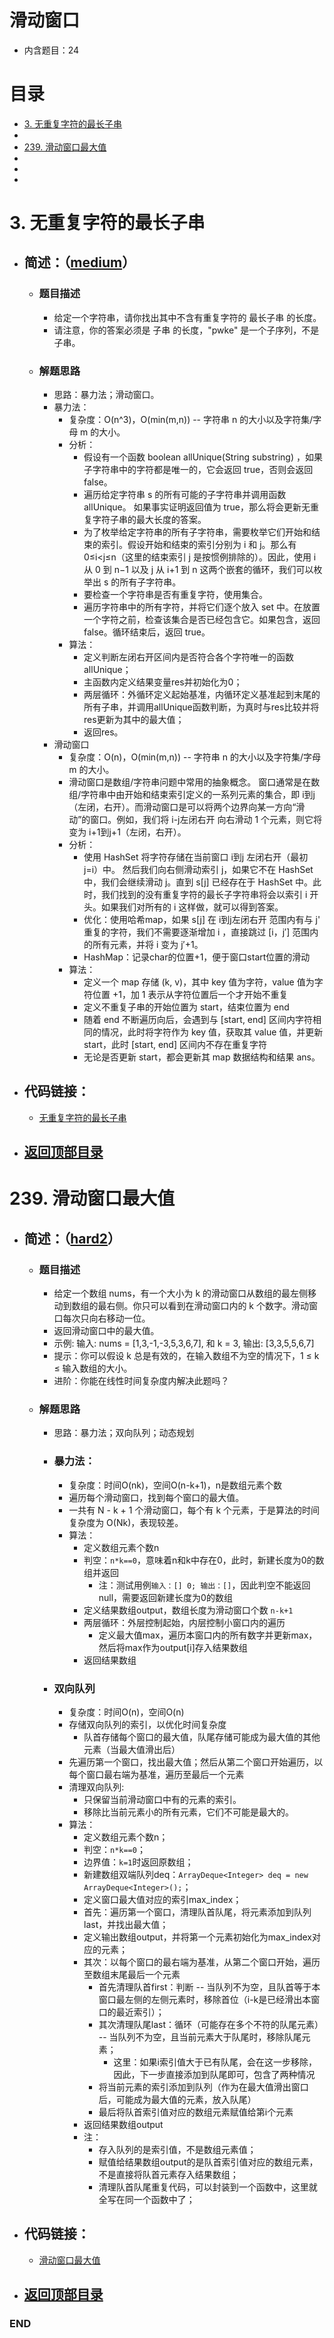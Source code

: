 # 滑动窗口
- 内含题目：24

# 目录
<!-- GFM-TOC -->
* [3. 无重复字符的最长子串](#3-无重复字符的最长子串)
* [](#)
* [239. 滑动窗口最大值](#239-滑动窗口最大值)
* [](#)
* [](#)
* [](#)
<!-- GFM-TOC -->



# 3. 无重复字符的最长子串
- ## 简述：（[medium](https://github.com/anliux/PracticePool/blob/master/LeetCode/docs/medium.md)）
  - ### 题目描述
    - 给定一个字符串，请你找出其中不含有重复字符的 最长子串 的长度。
    - 请注意，你的答案必须是 子串 的长度，"pwke" 是一个子序列，不是子串。
  - ### 解题思路
      - 思路：暴力法；滑动窗口。
    - 暴力法：
      - 复杂度：O(n^3)，O(min(m,n)) -- 字符串 n 的大小以及字符集/字母 m 的大小。
      - 分析：
        - 假设有一个函数 boolean allUnique(String substring) ，如果子字符串中的字符都是唯一的，它会返回 true，否则会返回 false。
        - 遍历给定字符串 s 的所有可能的子字符串并调用函数 allUnique。 如果事实证明返回值为 true，那么将会更新无重复字符子串的最大长度的答案。
        - 为了枚举给定字符串的所有子字符串，需要枚举它们开始和结束的索引。假设开始和结束的索引分别为 i 和 j。那么有 0≤i<j≤n（这里的结束索引 j 是按惯例排除的）。因此，使用 i 从 0 到 n−1 以及 j 从 i+1 到 n 这两个嵌套的循环，我们可以枚举出 s 的所有子字符串。
        - 要检查一个字符串是否有重复字符，使用集合。
        - 遍历字符串中的所有字符，并将它们逐个放入 set 中。在放置一个字符之前，检查该集合是否已经包含它。如果包含，返回 false。循环结束后，返回 true。
      - 算法：
        - 定义判断左闭右开区间内是否符合各个字符唯一的函数allUnique；
        - 主函数内定义结果变量res并初始化为0；
        - 两层循环：外循环定义起始基准，内循环定义基准起到末尾的所有子串，并调用allUnique函数判断，为真时与res比较并将res更新为其中的最大值；
        - 返回res。
    - 滑动窗口
      - 复杂度：O(n)，O(min(m,n)) -- 字符串 n 的大小以及字符集/字母 m 的大小。
      - 滑动窗口是数组/字符串问题中常用的抽象概念。 窗口通常是在数组/字符串中由开始和结束索引定义的一系列元素的集合，即 i到j（左闭，右开）。而滑动窗口是可以将两个边界向某一方向“滑动”的窗口。例如，我们将 i-j左闭右开 向右滑动 1 个元素，则它将变为 i+1到j+1（左闭，右开）。
      - 分析：
        - 使用 HashSet 将字符存储在当前窗口  i到j 左闭右开（最初 j=i）中。 然后我们向右侧滑动索引 j，如果它不在 HashSet 中，我们会继续滑动 j。直到 s[j] 已经存在于 HashSet 中。此时，我们找到的没有重复字符的最长子字符串将会以索引 i 开头。如果我们对所有的 i 这样做，就可以得到答案。
        - 优化：使用哈希map，如果 s[j] 在 i到j左闭右开 范围内有与 j' 重复的字符，我们不需要逐渐增加 i ，直接跳过 [i，j′] 范围内的所有元素，并将 i 变为 j′+1。
        - HashMap：记录char的位置+1，便于窗口start位置的滑动
      - 算法：
        - 定义一个 map 存储 (k, v)，其中 key 值为字符，value 值为字符位置 +1，加 1 表示从字符位置后一个才开始不重复
        - 定义不重复子串的开始位置为 start，结束位置为 end
        - 随着 end 不断遍历向后，会遇到与 [start, end] 区间内字符相同的情况，此时将字符作为 key 值，获取其 value 值，并更新 start，此时 [start, end] 区间内不存在重复字符
        - 无论是否更新 start，都会更新其 map 数据结构和结果 ans。

- ## 代码链接：
  - [无重复字符的最长子串](https://github.com/anliux/PracticePool/blob/master/LeetCode/src/0003-longest-substring-without-repeating-characters.java)

<!-- GFM-TOC -->
* ## [返回顶部目录](#目录)
<!-- GFM-TOC -->





# 239. 滑动窗口最大值
- ## 简述：（[hard2](https://github.com/anliux/PracticePool/blob/master/LeetCode/docs/hard2.md)）
  - ### 题目描述
    - 给定一个数组 nums，有一个大小为 k 的滑动窗口从数组的最左侧移动到数组的最右侧。你只可以看到在滑动窗口内的 k 个数字。滑动窗口每次只向右移动一位。
    - 返回滑动窗口中的最大值。
    - 示例: 输入: nums = [1,3,-1,-3,5,3,6,7], 和 k = 3, 输出: [3,3,5,5,6,7] 
    - 提示：你可以假设 k 总是有效的，在输入数组不为空的情况下，1 ≤ k ≤ 输入数组的大小。
    - 进阶：你能在线性时间复杂度内解决此题吗？
  - ### 解题思路
    - 思路：暴力法；双向队列；动态规划
    - ### 暴力法：
      - 复杂度：时间O(nk)，空间O(n-k+1)，n是数组元素个数
      - 遍历每个滑动窗口，找到每个窗口的最大值。
      - 一共有 N - k + 1 个滑动窗口，每个有 k 个元素，于是算法的时间复杂度为 O(Nk)，表现较差。
      - 算法：
        - 定义数组元素个数n
        - 判空：`n*k==0`，意味着n和k中存在0，此时，新建长度为0的数组并返回
          - 注：测试用例`输入：[] 0; 输出：[]`，因此判空不能返回null，需要返回新建长度为0的数组
        - 定义结果数组output，数组长度为滑动窗口个数 `n-k+1`
        - 两层循环：外层控制起始，内层控制小窗口内的遍历
          - 定义最大值max，遍历本窗口内的所有数字并更新max，然后将max作为output[i]存入结果数组
        - 返回结果数组
    - ### 双向队列
      - 复杂度：时间O(n)，空间O(n)
      - 存储双向队列的索引，以优化时间复杂度
        - 队首存储每个窗口的最大值，队尾存储可能成为最大值的其他元素（当最大值滑出后）
      - 先遍历第一个窗口，找出最大值；然后从第二个窗口开始遍历，以每个窗口最右端为基准，遍历至最后一个元素
      - 清理双向队列:
        - 只保留当前滑动窗口中有的元素的索引。
        - 移除比当前元素小的所有元素，它们不可能是最大的。
      - 算法：
        - 定义数组元素个数n；
        - 判空：`n*k==0`；
        - 边界值：`k=1`时返回原数组；
        - 新建数组双端队列deq：`ArrayDeque<Integer> deq = new ArrayDeque<Integer>();`；
        - 定义窗口最大值对应的索引max_index；
        - 首先：遍历第一个窗口，清理队首队尾，将元素添加到队列last，并找出最大值；
        - 定义输出数组output，并将第一个元素初始化为max_index对应的元素；
        - 其次：以每个窗口的最右端为基准，从第二个窗口开始，遍历至数组末尾最后一个元素
          - 首先清理队首first：判断 -- 当队列不为空，且队首等于本窗口最左侧的左侧元素时，移除首位（i-k是已经滑出本窗口的最近索引）；
          - 其次清理队尾last：循环（可能存在多个不符的队尾元素） -- 当队列不为空，且当前元素大于队尾时，移除队尾元素；
            - 这里：如果i索引值大于已有队尾，会在这一步移除，因此，下一步直接添加到队尾即可，包含了两种情况
          - 将当前元素的索引添加到队列（作为在最大值滑出窗口后，可能成为最大值的元素，放入队尾）
          - 最后将队首索引值对应的数组元素赋值给第i个元素
        - 返回结果数组output
        - 注：
          - 存入队列的是索引值，不是数组元素值；
          - 赋值给结果数组output的是队首索引值对应的数组元素，不是直接将队首元素存入结果数组；
          - 清理队首队尾重复代码，可以封装到一个函数中，这里就全写在同一个函数中了；
      
- ## 代码链接：
  - [滑动窗口最大值](https://github.com/anliux/PracticePool/blob/master/LeetCode/src/0239-sliding-window-maximum.java)

<!-- GFM-TOC -->
* ## [返回顶部目录](#目录)
<!-- GFM-TOC -->






### END
